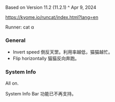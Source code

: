 
Based on Version 11.2 (11.2.1) ^ Apr 9, 2024

https://kyome.io/runcat/index.html?lang=en

Runner: cat α
### General

* Invert speed
  倒反天罡。利用率越低，猫猫越忙。
* Flip horizontally
  猫猫反向奔跑。
### System Info

All on.

System Info Bar 功能已不再支持。

